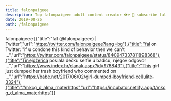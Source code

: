 ```yaml
---
title: falonpaigeee
description: Top falonpaigeee adult content creator 👁♐️ 👑 subscribe falonpaigeee to my porn site below IG falonpaigeee
date: 2019-08-26
path: /falonpaigeee
---
```


falonpaigeee
[{"title":"fal (@falonpaigeee) | Twitter","url":"https://twitter.com/falonpaigeee?lang=bg"},{"title":"fal on Twitter: \"if u condone this kind of behavior then we can't ...","url":"https://twitter.com/falonpaigeee/status/840947337811898368"},{"title":"Tinejdžerica poslala dečku selfie u badiću, njegov odgovor ...","url":"https://www.index.hr/clanak.aspx?id=976843"},{"title":"This girl just dumped her trash boyfriend who commented on ...","url":"https://babe.net/2017/06/02/girl-dumped-boyfriend-cellulite-3324"},{"title":"#mkcg_d_alma_materhttps","url":"https://incubator.netlify.app/t/mkcg_d_alma_materhttps"}]

